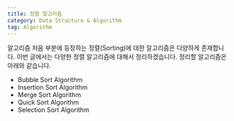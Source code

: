```yaml
---
title: 정렬 알고리즘
category: Data Structure & Algorithm
tag: Algorithm
---
```


알고리즘 처음 부분에 등장하는 정렬(Sorting)에 대한 알고리즘은 다양하게 존재합니다. 이번 글에서는 다양한 정렬 알고리즘에 대해서 정리하겠습니다. 정리할 알고리즘은 아래와 같습니다.

* Bubble Sort Algorithm
* Insertion Sort Algorithm
* Merge Sort Algorithm
* Quick Sort Algorithm
* Selection Sort Algorithm
